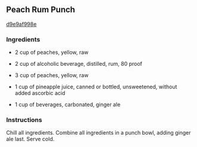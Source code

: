 ## Peach Rum Punch

[d9e9af998e](http://www.foodnetwork.com/recipes/sandra-lee/peach-rum-punch-recipe.html)

### Ingredients

 - 2 cup of peaches, yellow, raw

 - 2 cup of alcoholic beverage, distilled, rum, 80 proof

 - 3 cup of peaches, yellow, raw

 - 1 cup of pineapple juice, canned or bottled, unsweetened, without added ascorbic acid

 - 1 cup of beverages, carbonated, ginger ale

### Instructions

Chill all ingredients. Combine all ingredients in a punch bowl, adding ginger ale last. Serve cold.